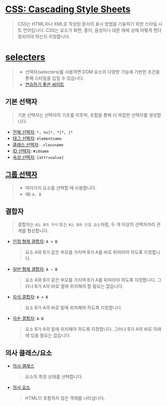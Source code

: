 # [CSS: Cascading Style Sheets](https://developer.mozilla.org/ko/docs/Web/CSS)
> CSS는 HTML이나 XML로 작성된 문서의 표시 방법을 기술하기 위한 스타일 시트 언어입니다. CSS는 요소가 화면, 종이, 음성이나 대른 매체 상에 어떻게 렌더링되어야 하는지 지정합니다. 

# [selecters](https://developer.mozilla.org/ko/docs/Web/CSS/Reference#%EC%84%A0%ED%83%9D%EC%9E%90)

> - 선택자(selecters)를 사용하면 DOM 요소의 다양한 기능에 기반한 조건을 통해 스타일을 입힐 수 있습니다.
> - [연습하기 좋은 싸이트](https://flukeout.github.io/)

## 기본 선택자

> 기본 선택자는 선택자의 기초를 이루며, 조합을 통해 더 복잡한 선택자를 생성합니다.

- [전체 선택자](https://developer.mozilla.org/ko/docs/Web/CSS/Universal_selectors): `*, ns|*, *|*, |*`
- [태그 선택자](https://developer.mozilla.org/ko/docs/Web/CSS/Type_selectors): `elementname`
- [클래스 선택자](https://developer.mozilla.org/ko/docs/Web/CSS/Class_selectors): `.classname`
- [ID 선택자](https://developer.mozilla.org/ko/docs/Web/CSS/ID_selectors): `#idname`
- [속성 선택자](https://developer.mozilla.org/ko/docs/Web/CSS/Attribute_selectors): `[attr=value]`

## [그룹 선택자](https://developer.mozilla.org/ko/docs/Web/CSS/Selector_list)

> - 여러가지 요소를 선택할 때 사용합니다.
> - 예) `A, B`

## 결합자

> 결합자는 `A는 B의 자식` 또는 `A는 B와 인접 요소`처럼, 두 개 이상의 선택자까리 관계를 형성합니다.

- [인접 형제 결합자](https://developer.mozilla.org/ko/docs/Web/CSS/Adjacent_sibling_combinator): `A + B`
  > 요소 A와 B가 같은 부모를 가지며 B가 A를 바로 뒤따라야 하도록 지정합니다.
- [일반 형제 결합자](https://developer.mozilla.org/ko/docs/Web/CSS/General_sibling_combinator): `A ~ B`
  > 요소 A와 B가 같은 부모를 가지며 B가 A를 뒤따라야 하도록 지정합니다. 그러나 B가 A의 바로 옆에 위치해야 할 필요는 없습니다.
- [자식 결합자](https://developer.mozilla.org/ko/docs/Web/CSS/Child_combinator): `A > B`
  > 요소 B가 A의 바로 밑에 위치해야 하도록 지정합니다.
- [자손 결합자](https://developer.mozilla.org/ko/docs/Web/CSS/Descendant_combinator): `A B`
  > 요소 B가 A의 밑에 위치해야 하도록 지정합니다. 그러나 B가 A의 바로 아래에 있을 필요는 없습니다.

## 의사 클래스/요소

- [의사 클래스](https://developer.mozilla.org/ko/docs/Web/CSS/Pseudo-classes)
  > 요소의 특정 상태를 선택합니다.
- [의사 요소](https://developer.mozilla.org/ko/docs/Web/CSS/Pseudo-elements)
  > HTML이 포함하지 않은 객체를 나타냅니다.
